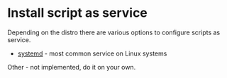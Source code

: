 # Install script as service

Depending on the distro there are various options to configure scripts as service.

* [systemd](./service.systemd.md) - most common service on Linux systems

Other - not implemented, do it on your own.
